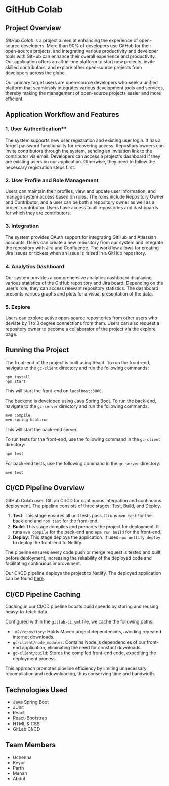 # **GitHub Colab**

## **Project Overview**
*GitHub Colab* is a project aimed at enhancing the experience of open-source developers. More than 90% of developers use GitHub for their open-source projects, and integrating various productivity and developer tools with GitHub can enhance their overall experience and productivity. Our application offers an all-in-one platform to start new projects, invite skilled contributors, and explore other open-source projects from developers across the globe.

Our primary target users are open-source developers who seek a unified platform that seamlessly integrates various development tools and services, thereby making the management of open-source projects easier and more efficient.

## **Application Workflow and Features**

### 1. User Authentication**
The system supports new user registration and existing user login. It has a forget password functionality for recovering access. Repository owners can invite contributors through the system, sending an invitation link to the contributor via email. Developers can access a project's dashboard if they are existing users on our application. Otherwise, they need to follow the necessary registration steps first.

### 2. User Profile and Role Management
Users can maintain their profiles, view and update user information, and manage system access based on roles. The roles include Repository Owner and Contributor, and a user can be both a repository owner as well as a project contributor. Users have access to all repositories and dashboards for which they are contributors.

### 3. Integration
The system provides OAuth support for integrating GitHub and Atlassian accounts. Users can create a new repository from our system and integrate the repository with Jira and Confluence. The workflow allows for creating Jira issues or tickets when an issue is raised in a GitHub repository.

### 4. Analytics Dashboard
Our system provides a comprehensive analytics dashboard displaying various statistics of the GitHub repository and Jira board. Depending on the user's role, they can access relevant repository statistics. The dashboard presents various graphs and plots for a visual presentation of the data.

### 5. Explore
Users can explore active open-source repositories from other users who deviate by 1 to 3 degree connections from them. Users can also request a repository owner to become a collaborator of the project via the explore page.

## **Running the Project**
The front-end of the project is built using React. To run the front-end, navigate to the `gc-client` directory and run the following commands:
```
npm install
npm start
```
This will start the front-end on `localhost:3000`.

The backend is developed using Java Spring Boot. To run the back-end, navigate to the `gc-server` directory and run the following commands:
```
mvn compile
mvn spring-boot:run
```
This will start the back-end server.

To run tests for the front-end, use the following command in the `gc-client` directory:
```
npm test
```
For back-end tests, use the following command in the `gc-server` directory:
```
mvn test
```

## **CI/CD Pipeline Overview**
GitHub Colab uses GitLab CI/CD for continuous integration and continuous deployment. The pipeline consists of three stages: Test, Build, and Deploy.

1. **Test**: This stage ensures all unit tests pass. It runs `mvn test` for the back-end and `npm test` for the front-end.
2. **Build**: This stage compiles and prepares the project for deployment. It runs `mvn compile` for the back-end and `npm run build` for the front-end.
3. **Deploy**: This stage deploys the application. It uses `npx netlify deploy` to deploy the front-end to Netlify.

The pipeline ensures every code push or merge request is tested and built before deployment, increasing the reliability of the deployed code and facilitating continuous improvement.

Our CI/CD pipeline deploys the project to Netlify. The deployed application can be found [here](https://keen-rolypoly-f595cb.netlify.app/).

## **CI/CD Pipeline Caching**

Caching in our CI/CD pipeline boosts build speeds by storing and reusing heavy-to-fetch data.

Configured within the `gitlab-ci.yml` file, we cache the following paths:

- `.m2/repository`: Holds Maven project dependencies, avoiding repeated internet downloads.
- `gc-client/node_modules`: Contains Node.js dependencies of our front-end application, eliminating the need for constant downloads.
- `gc-client/build`: Stores the compiled front-end code, expediting the deployment process.

This approach promotes pipeline efficiency by limiting unnecessary recompilation and redownloading, thus conserving time and bandwidth.

## **Technologies Used**
- Java Spring Boot
- JUnit
- React
- React-Bootstrap
- HTML & CSS
- GitLab CI/CD

## **Team Members**
- Uchenna
- Keyur
- Parth
- Manan
- Abdul

